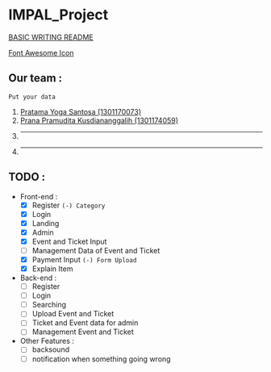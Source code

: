 # IMPAL_Project

[BASIC WRITING README](https://help.github.com/en/articles/basic-writing-and-formatting-syntax)

[Font Awesome Icon](https://fontawesome.com/icons)

## Our team :
``` Put your data ```
1. [Pratama Yoga Santosa (1301170073)](https://github.com/evanezcent)
2. [Prana Pramudita Kusdiananggalih (1301174059)](https://github.com/pranapramudita)
3. ----
4. ----

## TODO :
* Front-end :
	- [x] Register ```(-) Category```
	- [x] Login
	- [x] Landing
	- [x] Admin
	- [x] Event and Ticket Input
	- [ ] Management Data of Event and Ticket
	- [x] Payment Input ```(-) Form Upload```
	- [x] Explain Item 
	
* Back-end :
	- [ ] Register
	- [ ] Login
	- [ ] Searching
	- [ ] Upload Event and Ticket
	- [ ] Ticket and Event data for admin
	- [ ] Management Event and Ticket

* Other Features :
	- [ ] backsound
	- [ ] notification when something going wrong
